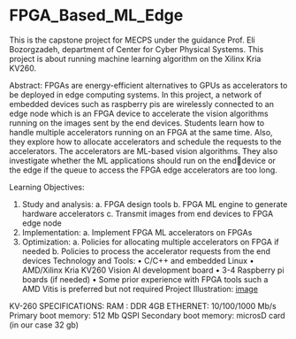 # FPGA_Based_ML_Edge
This is the capstone project for MECPS under the guidance Prof. Eli Bozorgzadeh, department of Center for Cyber Physical Systems. This project is about running machine learning algorithm on the Xilinx Kria KV260. 

Abstract: FPGAs are energy-efficient alternatives to GPUs as accelerators to be deployed in 
edge computing systems. In this project, a network of embedded devices such as raspberry 
pis are wirelessly connected to an edge node which is an FPGA device to accelerate the vision 
algorithms running on the images sent by the end devices. Students learn how to handle 
multiple accelerators running on an FPGA at the same time. Also, they explore how to allocate 
accelerators and schedule the requests to the accelerators. The accelerators are ML-based 
vision algorithms. They also investigate whether the ML applications should run on the enddevice or the edge if the queue to access the FPGA edge accelerators are too long. 

Learning Objectives:
1. Study and analysis:
a. FPGA design tools
b. FPGA ML engine to generate hardware accelerators
c. Transmit images from end devices to FPGA edge node
2. Implementation:
a. Implement FPGA ML accelerators on FPGAs
3. Optimization:
a. Policies for allocating multiple accelerators on FPGA if needed
b. Policies to process the accelerator requests from the end devices
Technology and Tools:
• C/C++ and embedded Linux
• AMD/Xilinx Kria KV260 Vision AI development board
• 3-4 Raspberry pi boards (if needed)
• Some prior experience with FPGA tools such a AMD Vitis is preferred but not required
Project Illustration:
[image](https://github.com/user-attachments/assets/d7da3869-2996-4de7-adbf-59f21edd4ea0)

KV-260 SPECIFICATIONS: 
RAM : DDR 4GB
ETHERNET: 10/100/1000 Mb/s
Primary boot memory: 512 Mb QSPI
Secondary boot memory: microsD card (in our case 32 gb) 
